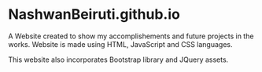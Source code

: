 # NashwanBeiruti.github.io

A Website created to show my accomplishements and future projects in the works. Website is made using HTML, JavaScript and CSS languages.

This website also incorporates Bootstrap library and JQuery assets.